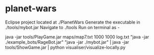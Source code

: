 # planet-wars

Eclipse project located at ./PlanetWars
Generate the executable in ./tools/mybot.jar
Navigate to ./tools
Run on terminal as -

java -jar tools/PlayGame.jar maps/map7.txt 1000 1000 log.txt "java -jar ./example_bots/RageBot.jar" "java -jar ./mybot.jar" | java -jar tools/ShowGame.jar | python visualiser/visualize-locally.py
